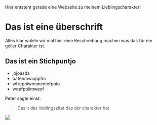 Hier entsteht gerade eine Webseite zu meinem Lieblingscharakter!

# Das ist eine überschrift
Alles klar woleln wir mal hier eine Beschreibung machen was das für ein geiler Charakter ist.
## Das ist ein Stichpuntjo
* jojoasda
* pafenmwioppfm
* wfrepoiwnnmemefpoio
* wqefpoiimweof

Peter sagte einst:
> Das it das lieblingszitat das der charakter hat

<img src="https://moodle.thm.de/pluginfile.php/1/core_admin/logo/0x200/1591072643/THM_Logo_moodle.png"/>
